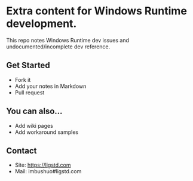 # Extra content for Windows Runtime development.
This repo notes Windows Runtime dev issues and undocumented/incomplete dev reference.

## Get Started
- Fork it
- Add your notes in Markdown
- Pull request

## You can also...
- Add wiki pages
- Add workaround samples

## Contact
- Site: <https://ligstd.com>
- Mail: imbushuo#ligstd.com
